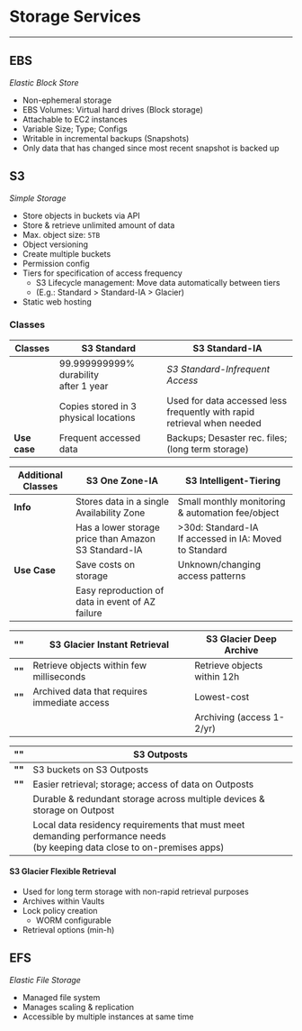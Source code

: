 # Storage Services
___
## EBS
*Elastic Block Store*
- Non-ephemeral storage
- EBS Volumes: Virtual hard drives (Block storage)
- Attachable to EC2 instances
- Variable Size; Type; Configs
- Writable in incremental backups (Snapshots)
- Only data that has changed since most recent snapshot is backed up
## S3
*Simple Storage*
- Store objects in buckets via API
- Store & retrieve unlimited amount of data
- Max. object size: `5TB`
- Object versioning
- Create multiple buckets
- Permission config
- Tiers for specification of access frequency
	- S3 Lifecycle management: Move data automatically between tiers
	- (E.g.: Standard > Standard-IA > Glacier)
- Static web hosting
### Classes
| **Classes**  | S3 Standard                              | S3 Standard-IA                                                          |
| ------------ | ---------------------------------------- | ----------------------------------------------------------------------- |
|              | 99.999999999% durability<br>after 1 year | *S3 Standard-Infrequent Access*                                         |
|              | Copies stored in 3 physical locations    | Used for data accessed less frequently with rapid retrieval when needed |
| **Use case** | Frequent accessed data                   | Backups; Desaster rec. files; (long term storage)                       |

| **Additional Classes** | S3 One Zone-IA                                       | S3 Intelligent-Tiering                                    |
| ---------------------- | ---------------------------------------------------- | --------------------------------------------------------- |
| **Info**               | Stores data in a single Availability Zone            | Small monthly monitoring & automation fee/object          |
|                        | Has a lower storage price than Amazon S3 Standard-IA | >30d: Standard-IA<br>If accessed in IA: Moved to Standard |
| **Use Case**           | Save costs on storage                                | Unknown/changing access patterns                          |
|                        | Easy reproduction of data in event of AZ failure     |                                                           |

| **""** | S3 Glacier Instant Retrieval                 | S3 Glacier Deep Archive     |
| ------ | -------------------------------------------- | --------------------------- |
| **""** | Retrieve objects within few milliseconds     | Retrieve objects within 12h |
| **""** | Archived data that requires immediate access | Lowest-cost                 |
|        |                                              | Archiving (access 1-2/yr)   |

| **""** | S3 Outposts                                                                                                                 |
| ------ | --------------------------------------------------------------------------------------------------------------------------- |
| **""** | S3 buckets on S3 Outposts                                                                                                   |
| **""** | Easier retrieval; storage; access of data on Outposts                                                                       |
|        | Durable & redundant storage across multiple devices & storage on Outpost                                                    |
|        | Local data residency requirements that must meet demanding performance needs<br>(by keeping data close to on-premises apps) |

#### S3 Glacier Flexible Retrieval
- Used for long term storage with non-rapid retrieval purposes
- Archives within Vaults
- Lock policy creation
	- WORM configurable
- Retrieval options (min-h)

## EFS
*Elastic File Storage*
- Managed file system
- Manages scaling & replication
- Accessible by multiple instances at same time